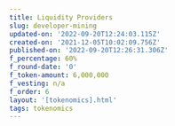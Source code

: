 ```yaml
---
title: Liquidity Providers
slug: developer-mining
updated-on: '2022-09-20T12:24:03.115Z'
created-on: '2021-12-05T10:02:09.756Z'
published-on: '2022-09-20T12:26:31.306Z'
f_percentage: 60%
f_round-date: '0'
f_token-amount: 6,000,000
f_vesting: n/a
f_order: 6
layout: '[tokenomics].html'
tags: tokenomics
---
```



